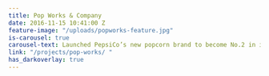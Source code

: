 ```yaml
---
title: Pop Works & Company
date: 2016-11-15 10:41:00 Z
feature-image: "/uploads/popworks-feature.jpg"
is-carousel: true
carousel-text: Launched PepsiCo’s new popcorn brand to become No.2 in its first week
link: "/projects/pop-works/ "
has_darkoverlay: true
---
```


